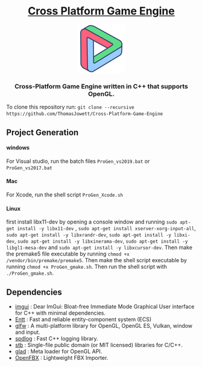 <h1 align="center" style="border-bottom: none;">
 <a href="https://github.com/ThomasJowett/Cross-Platform-Game-Engine/">Cross Platform Game Engine</a>
</h1>
<p align="center">
 <img width="128" height="128" src="/Editor/resources/Icons/Logo.png">
</p>

<h3 align="center">Cross-Platform Game Engine written in C++ that supports OpenGL.</h3>

To clone this repository run: `git clone --recursive https://github.com/ThomasJowett/Cross-Platform-Game-Engine`

## Project Generation
#### windows
 For Visual studio, run the batch files `ProGen_vs2019.bat` or `ProGen_vs2017.bat`
 #### Mac
 For Xcode, run the shell script `ProGen_Xcode.sh`
#### Linux
first install libx11-dev by opening a console window and running `sudo apt-get install -y libx11-dev` , `sudo apt-get install xserver-xorg-input-all`, `sudo apt-get install -y libxrandr-dev`, `sudo apt-get install -y libxi-dev`, `sudo apt-get install -y libxinerama-dev`, `sudo apt-get install -y libgl1-mesa-dev` and `sudo apt-get install -y libxcursor-dev`.
Then make the premake5 file executable by running `chmod +x /vendor/bin/premake/premake5`.
Then make the shell script executable by running `chmod +x ProGen_gmake.sh`.
Then run the shell script with `./ProGen_gmake.sh`.
## Dependencies
* [imgui](https://github.com/ocornut/imgui) : Dear ImGui: Bloat-free Immediate Mode Graphical User interface for C++ with minimal dependencies.
* [Entt](https://github.com/skypjack/entt) : Fast and reliable entity-component system (ECS) 
* [glfw](https://github.com/glfw/glfw) : A multi-platform library for OpenGL, OpenGL ES, Vulkan, window and input.
* [spdlog](https://github.com/gabime/spdlog) : Fast C++ logging library.
* [stb](https://github.com/nothings/stb) : Single-file public domain (or MIT licensed) libraries for C/C++.
* [glad](https://github.com/Dav1dde/glad) : Meta loader for OpenGL API.
* [OpenFBX](https://github.com/nem0/OpenFBX) : Lightweight FBX Importer.
